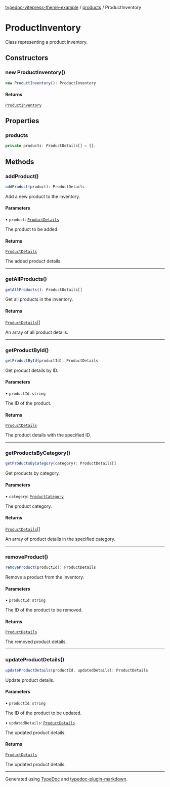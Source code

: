 [typedoc-vitepress-theme-example](../../index.md) / [products](../index.md) / ProductInventory

# ProductInventory

Class representing a product inventory.

## Constructors

### new ProductInventory()

```ts
new ProductInventory(): ProductInventory
```

#### Returns

[`ProductInventory`](ProductInventory.md)

## Properties

### products

```ts
private products: ProductDetails[] = [];
```

## Methods

### addProduct()

```ts
addProduct(product): ProductDetails
```

Add a new product to the inventory.

#### Parameters

• `product`: [`ProductDetails`](../interfaces/ProductDetails.md)

The product to be added.

#### Returns

[`ProductDetails`](../interfaces/ProductDetails.md)

The added product details.

***

### getAllProducts()

```ts
getAllProducts(): ProductDetails[]
```

Get all products in the inventory.

#### Returns

[`ProductDetails`](../interfaces/ProductDetails.md)[]

An array of all product details.

***

### getProductById()

```ts
getProductById(productId): ProductDetails
```

Get product details by ID.

#### Parameters

• `productId`: `string`

The ID of the product.

#### Returns

[`ProductDetails`](../interfaces/ProductDetails.md)

The product details with the specified ID.

***

### getProductsByCategory()

```ts
getProductsByCategory(category): ProductDetails[]
```

Get products by category.

#### Parameters

• `category`: [`ProductCategory`](../enumerations/ProductCategory.md)

The product category.

#### Returns

[`ProductDetails`](../interfaces/ProductDetails.md)[]

An array of product details in the specified category.

***

### removeProduct()

```ts
removeProduct(productId): ProductDetails
```

Remove a product from the inventory.

#### Parameters

• `productId`: `string`

The ID of the product to be removed.

#### Returns

[`ProductDetails`](../interfaces/ProductDetails.md)

The removed product details.

***

### updateProductDetails()

```ts
updateProductDetails(productId, updatedDetails): ProductDetails
```

Update product details.

#### Parameters

• `productId`: `string`

The ID of the product to be updated.

• `updatedDetails`: [`ProductDetails`](../interfaces/ProductDetails.md)

The updated product details.

#### Returns

[`ProductDetails`](../interfaces/ProductDetails.md)

The updated product details.

***

Generated using [TypeDoc](https://typedoc.org) and [typedoc-plugin-markdown](https://typedoc-plugin-markdown.org).
